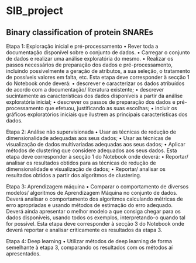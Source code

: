 # SIB_project

## Binary classification of protein SNAREs

Etapa 1: Exploração inicial e pré-processamento
• Rever toda a documentação disponível sobre o conjunto de dados.
• Carregar o conjunto de dados e realizar uma análise exploratória do mesmo.
• Realizar os passos necessários de preparação dos dados e pré-processamento,
incluindo possivelmente a geração de atributos, a sua seleção, o tratamento de
possíveis valores em falta, etc.
Esta etapa deve corresponder à secção 1 do Notebook onde deverá:
• descrever e caracterizar os dados atribuídos de acordo com a documentação/
literatura existente;
• descrever sucintamente as características dos dados disponíveis a partir da
análise exploratória inicial;
• descrever os passos de preparação dos dados e pré-processamento que efetuou,
justificando as suas escolhas;
• incluir os gráficos exploratórios iniciais que ilustrem as principais características
dos dados.


Etapa 2: Análise não supervisionada
• Usar as técnicas de redução de dimensionalidade adequadas aos seus dados;
• Usar as técnicas de visualização de dados multivariadas adequadas aos seus
dados;
• Aplicar métodos de clustering que considere adequados aos seus dados.
Esta etapa deve corresponder à secção 1 do Notebook onde deverá:
• Reportar/ analisar os resultados obtidos para as técnicas de redução de
dimensionalidade e visualização de dados;
• Reportar/ analisar os resultados obtidos a partir dos algoritmos de clustering.


Etapa 3: Aprendizagem máquina
• Comparar o comportamento de diversos modelos/ algoritmos de Aprendizagem
Máquina no conjunto de dados. Deverá analisar o comportamento dos
algoritmos calculando métricas de erro apropriadas e usando métodos de
estimação do erro adequado. Deverá ainda apresentar o melhor modelo a que
consiga chegar para os dados disponíveis, usando todos os exemplos,
interpretando-o quando tal for possível.
Esta etapa deve corresponder à secção 3 do Notebook onde deverá reportar e analisar
criticamente os resultados da etapa 3.


Etapa 4: Deep learning
• Utilizar métodos de deep learning de forma semelhante à etapa 3, comparando
os resultados com os métodos aí apresentados.
